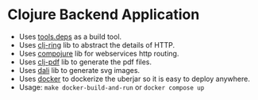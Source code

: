 Clojure Backend Application
===========
  - Uses [tools.deps](https://clojure.org/guides/deps_and_cli) as a build tool.
  - Uses [clj-ring](https://github.com/ring-clojure/ring) lib to abstract the details of HTTP.
  - Uses [compojure](https://github.com/weavejester/compojure) lib for webservices http routing.
  - Uses [clj-pdf](https://github.com/clj-pdf/clj-pdf) lib to generate the pdf files.
  - Uses [dali](https://github.com/stathissideris/dali) lib to generate svg images.
  - Uses [docker](https://www.docker.com/) to dockerize the uberjar so it is easy to deploy anywhere.
  - Usage: `make docker-build-and-run` or `docker compose up`
